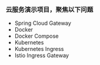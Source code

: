 ### 云服务演示项目，聚焦以下问题

- Spring Cloud Gateway
- Docker
- Docker Compose
- Kubernetes
- Kubernetes Ingress
- Istio Ingress Gateway